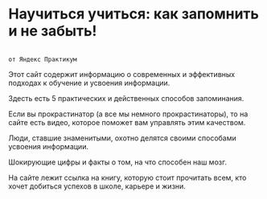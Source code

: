 # Научиться учиться: как запомнить и не забыть!

                                                                                                   от Яндекс Практикум

Этот сайт содержит информацию о современных и эффективных подходах к обучение и усвоения информации.

Здесть есть 5 практических и действенных способов запоминания.

Если вы прокрастинатор (а все мы немного прокрастинаторы), то на сайте есть видео, которое поможет вам управлять этим качеством. 

Люди, ставшие знаменитыми, охотно делятся своими способами усвоения информации. 

Шокирующие цифры и факты о том, на что способен наш мозг. 

На сайте лежит ссылка на книгу, которую стоит прочитать всем, кто хочет добиться успехов в школе, карьере и жизни.

